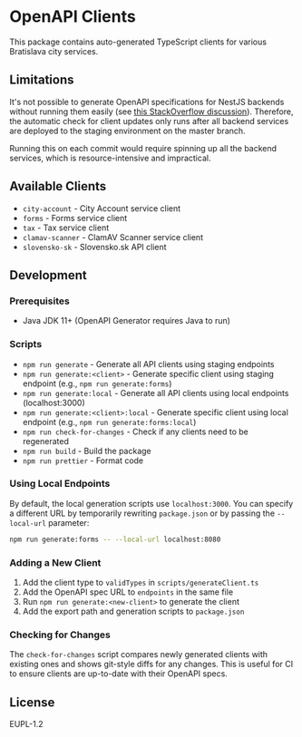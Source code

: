 # OpenAPI Clients

This package contains auto-generated TypeScript clients for various Bratislava city services.

## Limitations

It's not possible to generate OpenAPI specifications for NestJS backends without running them easily (see [this StackOverflow discussion](https://stackoverflow.com/questions/72852736/generating-swagger-json-file-without-running-nest-js-server)). Therefore, the automatic check for client updates only runs after all backend services are deployed to the staging environment on the master branch.

Running this on each commit would require spinning up all the backend services, which is resource-intensive and impractical.

## Available Clients

- `city-account` - City Account service client
- `forms` - Forms service client
- `tax` - Tax service client
- `clamav-scanner` - ClamAV Scanner service client
- `slovensko-sk` - Slovensko.sk API client

## Development

### Prerequisites

- Java JDK 11+ (OpenAPI Generator requires Java to run)

### Scripts

- `npm run generate` - Generate all API clients using staging endpoints
- `npm run generate:<client>` - Generate specific client using staging endpoint (e.g., `npm run generate:forms`)
- `npm run generate:local` - Generate all API clients using local endpoints (localhost:3000)
- `npm run generate:<client>:local` - Generate specific client using local endpoint (e.g., `npm run generate:forms:local`)
- `npm run check-for-changes` - Check if any clients need to be regenerated
- `npm run build` - Build the package
- `npm run prettier` - Format code

### Using Local Endpoints

By default, the local generation scripts use `localhost:3000`. You can specify a different URL by temporarily rewriting `package.json` or by passing the `--local-url` parameter:

```bash
npm run generate:forms -- --local-url localhost:8080
```

### Adding a New Client

1. Add the client type to `validTypes` in `scripts/generateClient.ts`
2. Add the OpenAPI spec URL to `endpoints` in the same file
3. Run `npm run generate:<new-client>` to generate the client
4. Add the export path and generation scripts to `package.json`

### Checking for Changes

The `check-for-changes` script compares newly generated clients with existing ones and shows git-style diffs for any changes. This is useful for CI to ensure clients are up-to-date with their OpenAPI specs.

## License

EUPL-1.2
